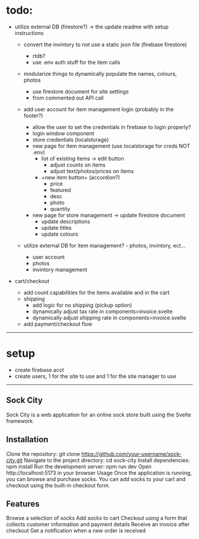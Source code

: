 # todo:

- utilize external DB (firestore?) -> the update readme with setup instructions
    - convert the invintory to not use a static json file (firebase firestore)
        - rtdb?
        - use .env auth stuff for the item calls
    - modularize things to dynamically populate the names, colours, photos
        - use firestore document for site settings
        - from commented out API call
    - add user account for item management login (probably in the footer?)
        - allow the user to set the credentials in firebase to login properly? 
        - login window component
        - store credentials (localstorage)
        - new page for item management (use localstorage for creds NOT .env)
            - list of existing items -> edit button
                - adjust counts on items
                - adjust text/photos/prices on items
            - +new item button+ (accordion?)
                - price
                - featured
                - desc
                - photo
                - quantity
        - new page for store management -> update firestore document
            - update descriptions
            - update titles
            - update colours

    - utilize external DB for item management? - photos, invintory, ect...
        - user account
        - photos
        - invintory management

- cart/checkout
    - add count capabilities for the items available and in the cart
    - shipping
        - add logic for no shipping (pickup option)
        - dynamically adjust tax rate in components>invoice.svelte
        - dynamically adjust shipping rate in components>invoice.svelte
    - add payment/checkout flow
---
# setup

- create firebase acct
- create users, 1 for the site to use and 1 for the site manager to use

--- 
## Sock City
Sock City is a web application for an online sock store built using the Svelte framework.

## Installation
Clone the repository: git clone https://github.com/your-username/sock-city.git
Navigate to the project directory: cd sock-city
Install dependencies: npm install
Run the development server: npm run dev
Open http://localhost:5173 in your browser
Usage
Once the application is running, you can browse and purchase socks. You can add socks to your cart and checkout using the built-in checkout form.

## Features
Browse a selection of socks
Add socks to cart
Checkout using a form that collects customer information and payment details
Receive an invoice after checkout
Get a notification when a new order is received
